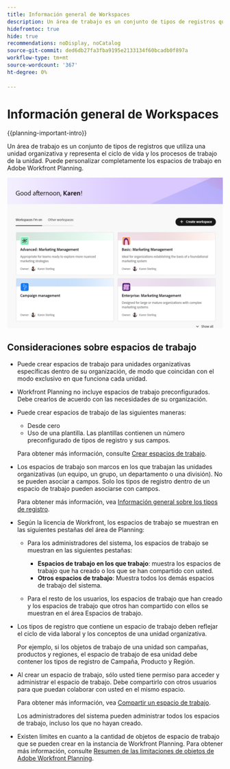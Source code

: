 ```yaml
---
title: Información general de Workspaces
description: Un área de trabajo es un conjunto de tipos de registros que utiliza un equipo y que representa el ciclo de vida del trabajo del equipo. Puede personalizar completamente los espacios de trabajo en Adobe Workfront Planning para que coincidan con los flujos de trabajo de las unidades organizativas.
hidefromtoc: true
hide: true
recommendations: noDisplay, noCatalog
source-git-commit: ded6db27fa3fba9195e2133134f60bcadb0f897a
workflow-type: tm+mt
source-wordcount: '367'
ht-degree: 0%

---
```


<!--udpate the metadata with real information when making this avilable in TOC and in the left nav-->

# Información general de Workspaces

{{planning-important-intro}}

Un área de trabajo es un conjunto de tipos de registros que utiliza una unidad organizativa y representa el ciclo de vida y los procesos de trabajo de la unidad. Puede personalizar completamente los espacios de trabajo en Adobe Workfront Planning.

<!--replace shot below with new tab name for Workspaces I'm on-->

![](assets/workspaces-landing-page-admin-account.png)

## Consideraciones sobre espacios de trabajo

* Puede crear espacios de trabajo para unidades organizativas específicas dentro de su organización, de modo que coincidan con el modo exclusivo en que funciona cada unidad.
* Workfront Planning no incluye espacios de trabajo preconfigurados. Debe crearlos de acuerdo con las necesidades de su organización.
* Puede crear espacios de trabajo de las siguientes maneras:

   * Desde cero
   * Uso de una plantilla. Las plantillas contienen un número preconfigurado de tipos de registro y sus campos.

  Para obtener más información, consulte [Crear espacios de trabajo](/help/quicksilver/planning/architecture/create-workspaces.md).
* Los espacios de trabajo son marcos en los que trabajan las unidades organizativas (un equipo, un grupo, un departamento o una división). No se pueden asociar a campos. Solo los tipos de registro dentro de un espacio de trabajo pueden asociarse con campos.

  Para obtener más información, vea [Información general sobre los tipos de registro](/help/quicksilver/planning/architecture/overview-of-record-types.md).
* Según la licencia de Workfront, los espacios de trabajo se muestran en las siguientes pestañas del área de Planning:

   * Para los administradores del sistema, los espacios de trabajo se muestran en las siguientes pestañas:

      * **Espacios de trabajo en los que trabajo**: muestra los espacios de trabajo que ha creado o los que se han compartido con usted.
      * **Otros espacios de trabajo**: Muestra todos los demás espacios de trabajo del sistema.

   * Para el resto de los usuarios, los espacios de trabajo que han creado y los espacios de trabajo que otros han compartido con ellos se muestran en el área Espacios de trabajo.

* Los tipos de registro que contiene un espacio de trabajo deben reflejar el ciclo de vida laboral y los conceptos de una unidad organizativa.

  Por ejemplo, si los objetos de trabajo de una unidad son campañas, productos y regiones, el espacio de trabajo de esa unidad debe contener los tipos de registro de Campaña, Producto y Región.
* Al crear un espacio de trabajo, sólo usted tiene permiso para acceder y administrar el espacio de trabajo. Debe compartirlo con otros usuarios para que puedan colaborar con usted en el mismo espacio.

  Para obtener más información, vea [Compartir un espacio de trabajo](/help/quicksilver/planning/access/share-workspaces.md).

  Los administradores del sistema pueden administrar todos los espacios de trabajo, incluso los que no hayan creado.

<!--make this live with the GA: * There is no limit for how many workspaces you can create in your environment. However, we recommend not to have too many workspaces, as they could become hard to manage and your workflows might be too fragmented.-->

* Existen límites en cuanto a la cantidad de objetos de espacio de trabajo que se pueden crear en la instancia de Workfront Planning. Para obtener más información, consulte [Resumen de las limitaciones de objetos de Adobe Workfront Planning](/help/quicksilver/planning/general/limitations-overview.md).



